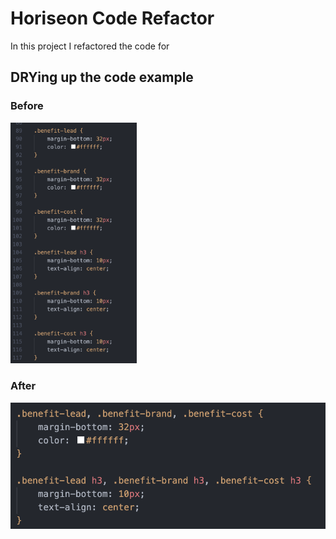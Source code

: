 # Horiseon Code Refactor

In this project I refactored the code for 

## DRYing up the code example


### Before

<img src="README-assets/Screenshot-2023-05-30%20at%2010.36.43%20PM.png" width="40%">

### After

![CSS code after](README-assets/Screenshot-2023-05-30%20at%2010.42.05%20PM.png)

